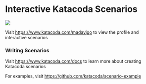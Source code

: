 # Interactive Katacoda Scenarios

[![](http://shields.katacoda.com/katacoda/madavigo/count.svg)](https://www.katacoda.com/madavigo "Get your profile on Katacoda.com")

Visit https://www.katacoda.com/madavigo to view the profile and interactive scenarios

### Writing Scenarios
Visit https://www.katacoda.com/docs to learn more about creating Katacoda scenarios

For examples, visit https://github.com/katacoda/scenario-example
